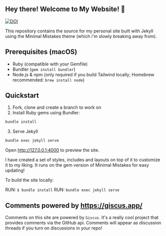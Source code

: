 ## Hey there! Welcome to My Website! :wave:

[![DOI](https://zenodo.org/badge/87748882.svg)](https://zenodo.org/badge/latestdoi/87748882)

This repository contains the source for my personal site built with Jekyll using the Minimal Mistakes theme (which i'm slowly breaking away from).  

## Prerequisites (macOS)
- Ruby (compatible with your Gemfile)
- Bundler (`gem install bundler`)
- Node.js & npm (only required if you build Tailwind locally; Homebrew recommended: `brew install node`)

## Quickstart
1. Fork, clone and create a branch to work on
2. Install Ruby gems using Bundler:

```bash
bundle install
```

3. Serve Jekyll
```bash
bundle exec jekyll serve
```

Open http://127.0.0.1:4000 to preview the site.


I have created a set of styles, includes and layouts on top of it to customize it to my liking. It runs on the gem version of Minimal Mistakes
for easy updating! 

To build the site locally:

RUN: `$ bundle install`
RUN: `bundle exec jekyll serve`

## Comments powered by https://giscus.app/

Comments on this site are powered by `Giscus`. It's a really cool project
that provides comments via the GitHub api. Comments will appear as 
discussion threads if you turn on discussions in your repo!

